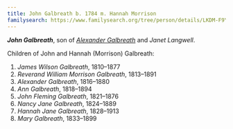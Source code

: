 ```yaml
---
title: John Galbreath b. 1784 m. Hannah Morrison
familysearch: https://www.familysearch.org/tree/person/details/LKDM-F9Y
---
```

***John Galbreath***, son of *[Alexander Galbreath](galbreath-alexander-1753.md)* and *Janet Langwell*.

Children of John and Hannah (Morrison) Galbreath:


1. *James Wilson Galbreath*, 1810–1877
2. *Reverand William Morrison Galbreath*, 1813–1891
3. *Alexander Galbreath*, 1816–1880
4. *Ann Galbreath*, 1818–1894
5. *John Fleming Galbreath*,  1821–1876
6. *Nancy Jane Galbreath*, 1824–1889
7. *Hannah Jane Galbreath*, 1828–1913
8. *Mary Galbreath*, 1833–1899
